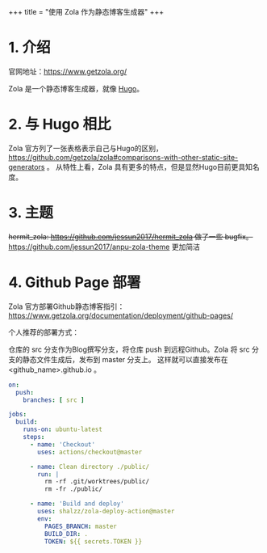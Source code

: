 +++
title = "使用 Zola 作为静态博客生成器"
+++

# 1. 介绍

官网地址：https://www.getzola.org/

Zola 是一个静态博客生成器，就像 [Hugo](https://gohugo.io/)。

# 2. 与 Hugo 相比

Zola 官方列了一张表格表示自己与Hugo的区别，https://github.com/getzola/zola#comparisons-with-other-static-site-generators 。
从特性上看，Zola 具有更多的特点，但是显然Hugo目前更具知名度。

# 3. 主题

~~hermit_zola: https://github.com/jessun2017/hermit_zola 做了一些 bugfix。~~
https://github.com/jessun2017/anpu-zola-theme 更加简洁

# 4. Github Page 部署

Zola 官方部署Github静态博客指引：https://www.getzola.org/documentation/deployment/github-pages/

个人推荐的部署方式：

仓库的 src 分支作为Blog撰写分支，将仓库 push 到远程Github。Zola 将 src 分支的静态文件生成后，发布到 master 分支上。
这样就可以直接发布在 <github_name>.github.io 。


```yaml
on:
  push:
    branches: [ src ]

jobs:
  build:
    runs-on: ubuntu-latest
    steps:
      - name: 'Checkout'
        uses: actions/checkout@master

      - name: Clean directory ./public/
        run: |
          rm -rf .git/worktrees/public/ 
          rm -fr ./public/

      - name: 'Build and deploy'
        uses: shalzz/zola-deploy-action@master
        env:
          PAGES_BRANCH: master
          BUILD_DIR: .
          TOKEN: ${{ secrets.TOKEN }}
```


